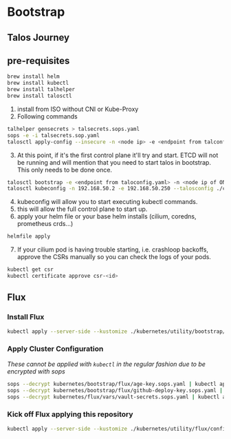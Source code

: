 # Bootstrap

## Talos Journey

## pre-requisites

```bash
brew install helm
brew install kubectl
brew install talhelper
brew install talosctl
```

1. install from ISO without CNI or Kube-Proxy
2. Following commands

```bash
talhelper gensecrets > talsecrets.sops.yaml
sops -e -i talsecrets.sop.yaml 
talosctl apply-config --insecure -n <node ip> -e <endpoint from talconfig.yaml> --file ./clusterconfig/<node>.yaml
```

3. At this point, if it's the first control plane it'll try and start. ETCD will not be running and will mention that you need to start talos in bootstrap. This only needs to be done once.

```bash
talosctl bootstrap -e <endpoint from taloconfig.yaml> -n <node ip of ONE control plane> --talosconfig ./clusterconfig/<node>.yaml
talosctl kubeconfig -n 192.168.50.2 -e 192.168.50.250 --talosconfig ./clusterconfig/talosconfig ~/.kube/clusters/talos.yaml
```

4. kubeconfig will allow you to start executing kubectl commands.
5. this will allow the full control plane to start up.
6. apply your helm file or your base helm installs (cilium, coredns, prometheus crds...)

```bash
helmfile apply
```
7. If your cilium pod is having trouble starting, i.e. crashloop backoffs, approve the CSRs manually so you can check the logs of your pods.

```bash
kubectl get csr
kubectl certificate approve csr-<id>
```


## Flux

### Install Flux

```sh
kubectl apply --server-side --kustomize ./kubernetes/utility/bootstrap/flux
```

### Apply Cluster Configuration

_These cannot be applied with `kubectl` in the regular fashion due to be encrypted with sops_

```sh
sops --decrypt kubernetes/bootstrap/flux/age-key.sops.yaml | kubectl apply -f -
sops --decrypt kubernetes/bootstrap/flux/github-deploy-key.sops.yaml | kubectl apply -f -
sops --decrypt kubernetes/flux/vars/vault-secrets.sops.yaml | kubectl apply -f -
```

### Kick off Flux applying this repository

```sh
kubectl apply --server-side --kustomize ./kubernetes/utility/flux/config
```
